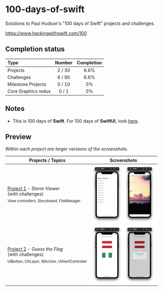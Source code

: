 # 100-days-of-swift

Solutions to Paul Hudson's "100 days of Swift" projects and challenges.

https://www.hackingwithswift.com/100

## Completion status

Type                | Number  | Completion
:---                |  :---:  |   :---:
Projects            |  2 / 30 | 6.6%
Challenges          |  6 / 90 | 6.6%
Milestone Projects  |  0 / 10 |   0%
Core Graphics redux |  0 / 1  |   0%

## Notes
- This is 100 days of **Swift**. For 100 days of **SwiftUI**, look [here](https://github.com/clarknt/100-days-of-swiftui). 


## Preview

*Within each project are larger versions of the screenshots.*

Projects / Topics                                                           | Screenshots
---                                                                         |---
[Project 1](01-Project1) - *Storm Viewer* <br/>(with challenges)                                         <br/><sub> View controllers, Storyboard, FileManager                               </sub> | ![screen1](01-Project1/screenshots/small/screen01.png) ![screen2](01-Project1/screenshots/small/screen02.png) |
[Project 2](02-Project2) - *Guess the Flag* <br/>(with challenges)                                         <br/><sub> UIButton, CALayer, IBAction, UIAlertController                         </sub> | ![screen1](02-Project2/screenshots/small/screen01.png) ![screen1](02-Project2/screenshots/small/screen02.png) |
